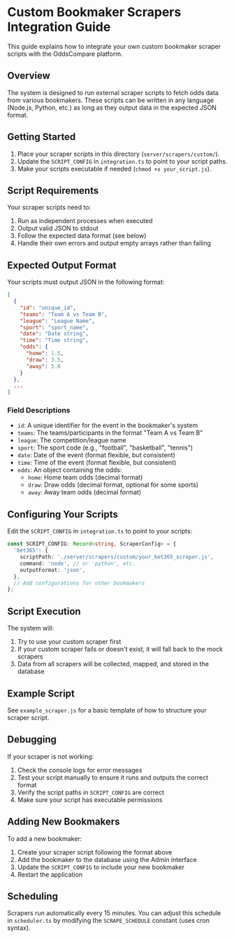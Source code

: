# Custom Bookmaker Scrapers Integration Guide

This guide explains how to integrate your own custom bookmaker scraper scripts with the OddsCompare platform.

## Overview

The system is designed to run external scraper scripts to fetch odds data from various bookmakers. These scripts can be written in any language (Node.js, Python, etc.) as long as they output data in the expected JSON format.

## Getting Started

1. Place your scraper scripts in this directory (`server/scrapers/custom/`).
2. Update the `SCRIPT_CONFIG` in `integration.ts` to point to your script paths.
3. Make your scripts executable if needed (`chmod +x your_script.js`).

## Script Requirements

Your scraper scripts need to:

1. Run as independent processes when executed
2. Output valid JSON to stdout
3. Follow the expected data format (see below)
4. Handle their own errors and output empty arrays rather than failing

## Expected Output Format

Your scripts must output JSON in the following format:

```json
[
  {
    "id": "unique_id",
    "teams": "Team A vs Team B",
    "league": "League Name",
    "sport": "sport_name",
    "date": "Date string",
    "time": "Time string",
    "odds": {
      "home": 1.5,
      "draw": 3.5,
      "away": 5.0
    }
  },
  ...
]
```

### Field Descriptions

- `id`: A unique identifier for the event in the bookmaker's system
- `teams`: The teams/participants in the format "Team A vs Team B"
- `league`: The competition/league name
- `sport`: The sport code (e.g., "football", "basketball", "tennis")
- `date`: Date of the event (format flexible, but consistent)
- `time`: Time of the event (format flexible, but consistent)
- `odds`: An object containing the odds:
  - `home`: Home team odds (decimal format)
  - `draw`: Draw odds (decimal format, optional for some sports)
  - `away`: Away team odds (decimal format)

## Configuring Your Scripts

Edit the `SCRIPT_CONFIG` in `integration.ts` to point to your scripts:

```typescript
const SCRIPT_CONFIG: Record<string, ScraperConfig> = {
  'bet365': {
    scriptPath: './server/scrapers/custom/your_bet365_scraper.js',
    command: 'node', // or 'python', etc.
    outputFormat: 'json',
  },
  // Add configurations for other bookmakers
};
```

## Script Execution

The system will:

1. Try to use your custom scraper first
2. If your custom scraper fails or doesn't exist, it will fall back to the mock scrapers
3. Data from all scrapers will be collected, mapped, and stored in the database

## Example Script

See `example_scraper.js` for a basic template of how to structure your scraper script.

## Debugging

If your scraper is not working:

1. Check the console logs for error messages
2. Test your script manually to ensure it runs and outputs the correct format
3. Verify the script paths in `SCRIPT_CONFIG` are correct
4. Make sure your script has executable permissions

## Adding New Bookmakers

To add a new bookmaker:

1. Create your scraper script following the format above
2. Add the bookmaker to the database using the Admin interface
3. Update the `SCRIPT_CONFIG` to include your new bookmaker
4. Restart the application

## Scheduling

Scrapers run automatically every 15 minutes. You can adjust this schedule in `scheduler.ts` by modifying the `SCRAPE_SCHEDULE` constant (uses cron syntax).